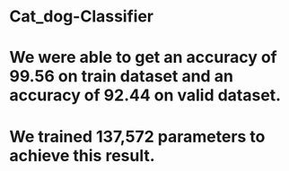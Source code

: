 # Cat_dog-Classifier

# We were able to get an accuracy of 99.56 on train dataset and an accuracy of 92.44 on valid dataset. 
# We trained 137,572 parameters to achieve this result.
